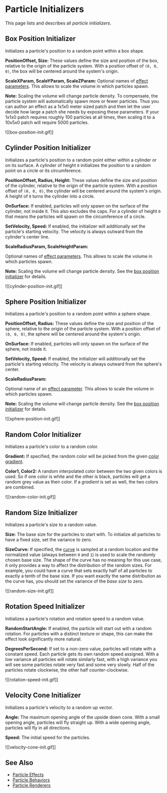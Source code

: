 # Particle Initializers

This page lists and describes all *particle initializers*.

## Box Position Initializer

Initializes a particle's position to a random point within a box shape.

**PositionOffset, Size:** These values define the size and position of the box, relative to the origin of the particle system. With a position offset of `(0, 0, 0)`, the box will be centered around the system's origin.

**ScaleXParam, ScaleYParam, ScaleZParam:** Optional names of [effect parameters](particle-effects-overview.md#effect-parameters). This allows to scale the volume in which particles spawn.

**Note:** Scaling the volume will change particle density. To compensate, the particle system will automatically spawn more or fewer particles. Thus you can author an effect as a 1x1x0 meter sized patch and then let the user decide how large a patch she needs by exposing these parameters. If your 1x1x0 patch requires roughly 100 particles at all times, then scaling it to a 10x5x0 patch will require 5000 particles.

![[box-position-init.gif]]

## Cylinder Position Initializer

Initializes a particle's position to a random point either within a cylinder or on its surface. A cylinder of height `0` initializes the position to a random point on a circle or its circumference.

**PositionOffset, Radius, Height:** These values define the size and position of the cylinder, relative to the origin of the particle system. With a position offset of `(0, 0, 0)`, the cylinder will be centered around the system's origin. A height of `0` turns the cylinder into a circle.

**OnSurface:** If enabled, particles will only spawn on the surface of the cylinder, not inside it. This also excludes the caps. For a cylinder of height `0` that means the particles will spawn on the circumference of a circle.

**SetVelocity, Speed:** If enabled, the initializer will additionally set the particle's starting velocity. The velocity is always outward from the cylinder's center line.

**ScaleRadiusParam, ScaleHeightParam:**

Optional names of [effect parameters](particle-effects-overview.md#effect-parameters). This allows to scale the volume in which particles spawn.

**Note:** Scaling the volume will change particle density. See the [box position initializer](#box-position-initializer) for details.

![[cylinder-position-init.gif]]

## Sphere Position Initializer

Initializes a particle's position to a random point within a sphere shape.

**PositionOffset, Radius:** These values define the size and position of the sphere, relative to the origin of the particle system. With a position offset of `(0, 0, 0)`, the sphere will be centered around the system's origin.

**OnSurface:** If enabled, particles will only spawn on the surface of the sphere, not inside it.

**SetVelocity, Speed:** If enabled, the initializer will additionally set the particle's starting velocity. The velocity is always outward from the sphere's center.

**ScaleRadiusParam:**

Optional name of an [effect parameter](particle-effects-overview.md#effect-parameters). This allows to scale the volume in which particles spawn.

**Note:** Scaling the volume will change particle density. See the [box position initializer](#box-position-initializer) for details.

![[sphere-position-init.gif]]

## Random Color Initializer

Initializes a particle's color to a random color.

**Gradient:** If specified, the random color will be picked from the given [color gradient](../../animation/common/color-gradients.md).

**Color1, Color2:** A random interpolated color between the two given colors is used. So if one color is white and the other is black, particles will get a random grey value as their color. If a *gradient* is set as well, the two colors are combined.

![[random-color-init.gif]]

## Random Size Initializer

Initializes a particle's size to a random value.

**Size:** The base size for the particles to start with. To initialize all particles to have a fixed size, set the variance to zero.

**SizeCurve:** If specified, the [curve](../../animation/common/curves.md) is sampled at a random location and the normalized value (always between `0` and `1`) is used to scale the randomly chosen base size. The shape of the curve has no meaning for this use case, it only provides a way to affect the distribution of the random sizes. For example, you could have a curve that sets exactly half of all particles to exactly a tenth of the base size. If you want exactly the same distribution as the curve has, you should set the variance of the *base size* to zero.

![[random-size-init.gif]]

## Rotation Speed Initializer

Initializes a particle's rotation and rotation speed to a random value.

**RandomStartAngle:** If enabled, the particle will start out with a random rotation. For particles with a distinct texture or shape, this can make the effect look significantly more natural.

**DegreesPerSecond:** If set to a non-zero value, particles will rotate with a constant speed. Each particle gets its own random speed assigned. With a low variance all particles will rotate similarly fast, with a high variance you will see some particles rotate very fast and some very slowly. Half of the particles rotate clockwise, the other half counter-clockwise.

![[rotation-speed-init.gif]]

## Velocity Cone Initializer

Initializes a particle's velocity to a random up vector.

**Angle:** The maximum opening angle of the upside down cone. With a small opening angle, particles will fly straight up. With a wide opening angle, particles will fly in all directions.

**Speed:** The initial speed for the particles.

![[velocity-cone-init.gif]]

## See Also


* [Particle Effects](particle-effects-overview.md)
* [Particle Behaviors](particle-behaviors.md)
* [Particle Renderers](particle-renderers.md)
